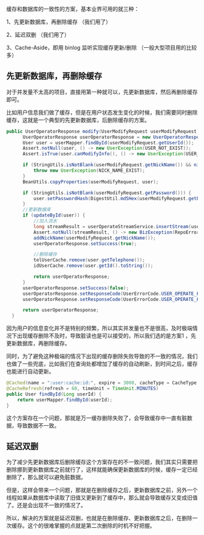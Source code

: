 缓存和数据库的一致性的方案，基本业界可用的就三种：



1、先更新数据库，再删除缓存 （我们用了）

2、延迟双删 （我们用了）

3、Cache-Aside，即用 binlog 监听实现缓存更新/删除 （一般大型项目用的比较多）



## 先更新数据库，再删除缓存
对于并发量不太高的项目，直接用第一种就可以，先更新数据库，然后再删除缓存即可。



比如用户信息我们做了缓存，但是在用户状态发生变化的时候，我们需要同时删除缓存，这就是一个典型的先更新数据库，后删除缓存的方案。



```java
public UserOperatorResponse modify(UserModifyRequest userModifyRequest) {
      UserOperatorResponse userOperatorResponse = new UserOperatorResponse();
      User user = userMapper.findById(userModifyRequest.getUserId());
      Assert.notNull(user, () -> new UserException(USER_NOT_EXIST));
      Assert.isTrue(user.canModifyInfo(), () -> new UserException(USER_STATUS_CANT_OPERATE));

      if (StringUtils.isNotBlank(userModifyRequest.getNickName()) && nickNameExist(userModifyRequest.getNickName())) {
          throw new UserException(NICK_NAME_EXIST);
      }
      BeanUtils.copyProperties(userModifyRequest, user);

      if (StringUtils.isNotBlank(userModifyRequest.getPassword())) {
          user.setPasswordHash(DigestUtil.md5Hex(userModifyRequest.getPassword()));
      }
      //更新数据库
      if (updateById(user)) {
          //加入流水
          long streamResult = userOperateStreamService.insertStream(user.getId(), UserOperateTypeEnum.MODIFY);
          Assert.notNull(streamResult, () -> new BizException(RepoErrorCode.UPDATE_FAILED));
          addNickName(userModifyRequest.getNickName());
          userOperatorResponse.setSuccess(true);

          //删除缓存
          telUserCache.remove(user.getTelephone());
          idUserCache.remove(user.getId().toString());

          return userOperatorResponse;
      }
      userOperatorResponse.setSuccess(false);
      userOperatorResponse.setResponseCode(UserErrorCode.USER_OPERATE_FAILED.getCode());
      userOperatorResponse.setResponseCode(UserErrorCode.USER_OPERATE_FAILED.getMessage());

      return userOperatorResponse;
  }
```



因为用户的信息变化并不是特别的频繁，所以其实并发量也不是很高，及时极端情况下出现缓存删除不及时，导致脏读也是可以接受的，所以我们选的是方案1 ，先更新数据库，再删除缓存。



同时，为了避免这种极端的情况下出现的缓存删除失败导致的不一致的情况，我们也做了一些兜底，比如我们在查询处都增加了缓存的自动刷新，到时间之后，缓存也能进行自动更新。



```java
@Cached(name = ":user:cache:id:", expire = 3000, cacheType = CacheType.BOTH, key = "#userId", cacheNullValue = true)
@CacheRefresh(refresh = 60, timeUnit = TimeUnit.MINUTES)
public User findById(Long userId) {
    return userMapper.findById(userId);
}
```



这个方案存在一个问题，那就是万一缓存删除失败了，会导致缓存中一直有脏数据，导致数据不一致。



## 延迟双删
为了减少先更新数据库后删除缓存这个方案存在的不一致问题，我们其实只需要把删除挪到更新数据库之前就行了，这样就能确保更新数据库的时候，缓存一定已经删除了，那么就可以避免脏数据。



但是，这样会带来一个问题，那就是在删除缓存之后，更新数据库之前，另外一个线程如果从数据库中读取了旧值又更新到了缓存中，那么就会导致缓存又变成旧值了。还是会出现不一致的情况了。



所以，解决的方案就是延迟双删，也就是在删除缓存、更新数据库之后，在删除一次缓存。这个的很难掌握的点就是第二次删除的时机不好把握。	



